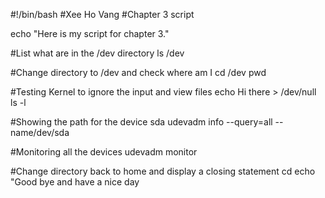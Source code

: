 #!/bin/bash
#Xee Ho Vang
#Chapter 3 script

echo "Here is my script for chapter 3."

#List what are in the /dev directory
ls /dev

#Change directory to /dev and check where am I
cd /dev
pwd

#Testing Kernel to ignore the input and view files
echo Hi there > /dev/null
ls -l

#Showing the path for the device sda
udevadm info --query=all --name/dev/sda

#Monitoring all the devices
udevadm monitor

#Change directory back to home and display a closing statement
cd
echo "Good bye and have a nice day

